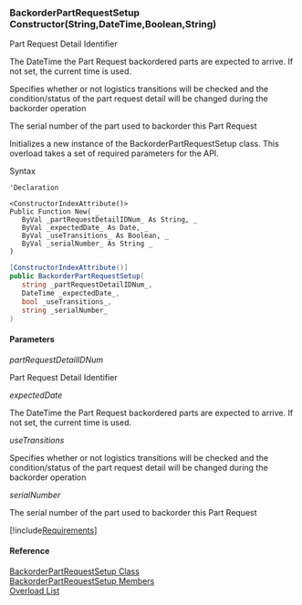 ﻿### BackorderPartRequestSetup Constructor(String,DateTime,Boolean,String)

Part Request Detail Identifier

The DateTime the Part Request backordered parts are expected to arrive. If not set, the current time is used.

Specifies whether or not logistics transitions will be checked and the condition/status of the part request detail will be changed during the backorder operation

The serial number of the part used to backorder this Part Request

Initializes a new instance of the BackorderPartRequestSetup class. This overload takes a set of required parameters for the API.

Syntax

```vbnet
'Declaration

<ConstructorIndexAttribute()>
Public Function New( _
   ByVal _partRequestDetailIDNum_ As String, _
   ByVal _expectedDate_ As Date, _
   ByVal _useTransitions_ As Boolean, _
   ByVal _serialNumber_ As String _
)
```

```csharp
[ConstructorIndexAttribute()]
public BackorderPartRequestSetup( 
   string _partRequestDetailIDNum_,
   DateTime _expectedDate_,
   bool _useTransitions_,
   string _serialNumber_
)
```

#### Parameters

_partRequestDetailIDNum_

Part Request Detail Identifier

_expectedDate_

The DateTime the Part Request backordered parts are expected to arrive. If not set, the current time is used.

_useTransitions_

Specifies whether or not logistics transitions will be checked and the condition/status of the part request detail will be changed during the backorder operation

_serialNumber_

The serial number of the part used to backorder this Part Request

[!include[Requirements](../partials/requirements.md)]

#### Reference

[BackorderPartRequestSetup Class](FChoice.Toolkits.Clarify~FChoice.Toolkits.Clarify.Logistics.BackorderPartRequestSetup.md)  
[BackorderPartRequestSetup Members](FChoice.Toolkits.Clarify~FChoice.Toolkits.Clarify.Logistics.BackorderPartRequestSetup_members.md)  
[Overload List](FChoice.Toolkits.Clarify~FChoice.Toolkits.Clarify.Logistics.BackorderPartRequestSetup~_ctor.md)